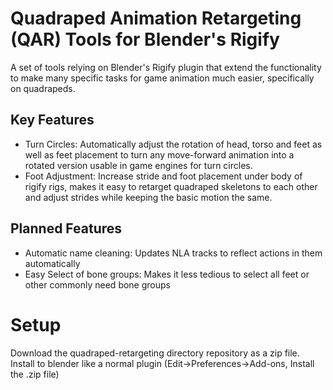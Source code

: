 # Quadraped Animation Retargeting (QAR) Tools for Blender's Rigify
A set of tools relying on Blender's Rigify plugin that extend the functionality to make many specific tasks for game animation much easier, specifically on quadrapeds.

## Key Features
- Turn Circles: Automatically adjust the rotation of head, torso and feet as well as feet placement to turn any move-forward animation into a rotated version usable in game engines for turn circles.
- Foot Adjustment: Increase stride and foot placement under body of rigify rigs, makes it easy to retarget quadraped skeletons to each other and adjust strides while keeping the basic motion the same.

## Planned Features
- Automatic name cleaning: Updates NLA tracks to reflect actions in them automatically
- Easy Select of bone groups: Makes it less tedious to select all feet or other commonly need bone groups

# Setup
Download the quadraped-retargeting directory repository as a zip file. Install to blender like a normal plugin (Edit->Preferences->Add-ons, Install the .zip file)
